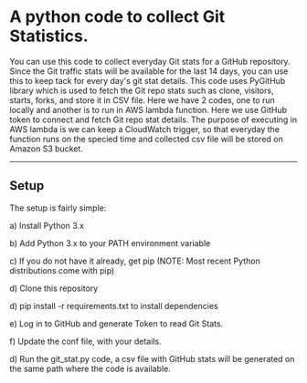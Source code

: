 # A python code to collect Git Statistics.

You can use this code to collect everyday Git stats for a GitHub repository. Since the Git traffic stats will be available for the last 14 days, you can use this to keep tack for every day's git stat details.
This code uses PyGitHub library which is used to fetch the Git repo stats such as clone, visitors, starts, forks, and store it in CSV file.
Here we have 2 codes, one to run locally and another is to run in AWS lambda function. Here we use GitHub token to connect and fetch Git repo stat details.
The purpose of executing in AWS lambda is we can keep a CloudWatch trigger, so that everyday the function runs on the specied time and collected csv file will be stored on Amazon S3 bucket.

------
Setup 
------

The setup is fairly simple:

a) Install Python 3.x

b) Add Python 3.x to your PATH environment variable

c) If you do not have it already, get pip (NOTE: Most recent Python distributions come with pip)

d) Clone this repository

d) pip install -r requirements.txt to install dependencies

e) Log in to GitHub and generate Token to read Git Stats.

f) Update the conf file, with your details.

d) Run the git_stat.py code, a csv file with GitHub stats will be generated on the same path where the code is available.
